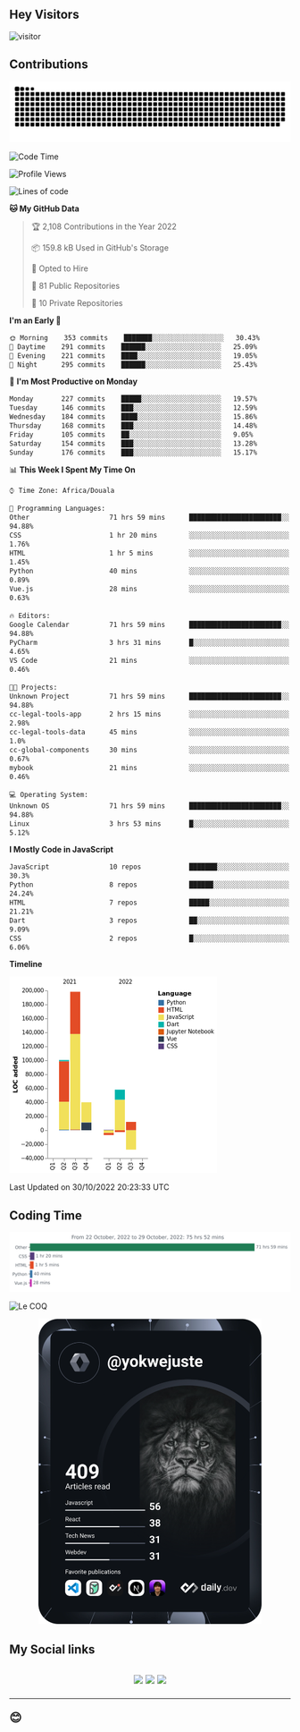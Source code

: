 ## Hey Visitors
![visitor](https://profile-counter.glitch.me/yokwejuste/count.svg)

## Contributions
<p align="center">
  <img src="https://raw.githubusercontent.com/yokwejuste/yokwejuste/output/github-contribution-grid-snake.svg" />
</p>

<!--START_SECTION:waka-->
![Code Time](http://img.shields.io/badge/Code%20Time-1%2C247%20hrs%2015%20mins-blue)

![Profile Views](http://img.shields.io/badge/Profile%20Views-13-blue)

![Lines of code](https://img.shields.io/badge/From%20Hello%20World%20I%27ve%20Written-372%20Thousand%20lines%20of%20code-blue)

**🐱 My GitHub Data** 

> 🏆 2,108 Contributions in the Year 2022
 > 
> 📦 159.8 kB Used in GitHub's Storage 
 > 
> 💼 Opted to Hire
 > 
> 📜 81 Public Repositories 
 > 
> 🔑 10 Private Repositories  
 > 
**I'm an Early 🐤** 

```text
🌞 Morning    353 commits    ███████░░░░░░░░░░░░░░░░░░   30.43% 
🌆 Daytime    291 commits    ██████░░░░░░░░░░░░░░░░░░░   25.09% 
🌃 Evening    221 commits    ████░░░░░░░░░░░░░░░░░░░░░   19.05% 
🌙 Night      295 commits    ██████░░░░░░░░░░░░░░░░░░░   25.43%

```
📅 **I'm Most Productive on Monday** 

```text
Monday       227 commits    █████░░░░░░░░░░░░░░░░░░░░   19.57% 
Tuesday      146 commits    ███░░░░░░░░░░░░░░░░░░░░░░   12.59% 
Wednesday    184 commits    ████░░░░░░░░░░░░░░░░░░░░░   15.86% 
Thursday     168 commits    ███░░░░░░░░░░░░░░░░░░░░░░   14.48% 
Friday       105 commits    ██░░░░░░░░░░░░░░░░░░░░░░░   9.05% 
Saturday     154 commits    ███░░░░░░░░░░░░░░░░░░░░░░   13.28% 
Sunday       176 commits    ███░░░░░░░░░░░░░░░░░░░░░░   15.17%

```


📊 **This Week I Spent My Time On** 

```text
⌚︎ Time Zone: Africa/Douala

💬 Programming Languages: 
Other                    71 hrs 59 mins      ███████████████████████░░   94.88% 
CSS                      1 hr 20 mins        ░░░░░░░░░░░░░░░░░░░░░░░░░   1.76% 
HTML                     1 hr 5 mins         ░░░░░░░░░░░░░░░░░░░░░░░░░   1.45% 
Python                   40 mins             ░░░░░░░░░░░░░░░░░░░░░░░░░   0.89% 
Vue.js                   28 mins             ░░░░░░░░░░░░░░░░░░░░░░░░░   0.63%

🔥 Editors: 
Google Calendar          71 hrs 59 mins      ███████████████████████░░   94.88% 
PyCharm                  3 hrs 31 mins       █░░░░░░░░░░░░░░░░░░░░░░░░   4.65% 
VS Code                  21 mins             ░░░░░░░░░░░░░░░░░░░░░░░░░   0.46%

🐱‍💻 Projects: 
Unknown Project          71 hrs 59 mins      ███████████████████████░░   94.88% 
cc-legal-tools-app       2 hrs 15 mins       ░░░░░░░░░░░░░░░░░░░░░░░░░   2.98% 
cc-legal-tools-data      45 mins             ░░░░░░░░░░░░░░░░░░░░░░░░░   1.0% 
cc-global-components     30 mins             ░░░░░░░░░░░░░░░░░░░░░░░░░   0.67% 
mybook                   21 mins             ░░░░░░░░░░░░░░░░░░░░░░░░░   0.46%

💻 Operating System: 
Unknown OS               71 hrs 59 mins      ███████████████████████░░   94.88% 
Linux                    3 hrs 53 mins       █░░░░░░░░░░░░░░░░░░░░░░░░   5.12%

```

**I Mostly Code in JavaScript** 

```text
JavaScript               10 repos            ███████░░░░░░░░░░░░░░░░░░   30.3% 
Python                   8 repos             ██████░░░░░░░░░░░░░░░░░░░   24.24% 
HTML                     7 repos             █████░░░░░░░░░░░░░░░░░░░░   21.21% 
Dart                     3 repos             ██░░░░░░░░░░░░░░░░░░░░░░░   9.09% 
CSS                      2 repos             █░░░░░░░░░░░░░░░░░░░░░░░░   6.06%

```


**Timeline**

![Chart not found](https://raw.githubusercontent.com/yokwejuste/yokwejuste/master/charts/bar_graph.png) 


 Last Updated on 30/10/2022 20:23:33 UTC
<!--END_SECTION:waka-->

## Coding Time

[![wakatime-stats](https://github.com/yokwejuste/yokwejuste/blob/master/images/stat.svg)](https://wakatime.com/@yokwejuste)

![Le COQ](https://metrics.lecoq.io/yokwejuste/)
<p align="center">
  <a href="#"><img src="https://github.com/yokwejuste/yokwejuste/blob/master/devcard.svg" width="400" alt="Yonkeu K. Steve's Dev Card"/></a>
</p>
<h2>My Social links<h2>
<p align="center">
  <a href="https://twitter.com/yokwejuste"><img src="https://img.shields.io/badge/twitter-%231DA1F2.svg?style=for-the-badge&logo=Twitter&logoColor=white"></a>
  <a href="https://linkedin.com/in/yokwejuste"><img src="https://img.shields.io/badge/linkedin-%230077B5.svg?style=for-the-badge&logo=linkedin&logoColor=white"></a>
  <a href="https://instagram.com/yokwejuste0"><img src="https://img.shields.io/badge/instagram-%23E4405F.svg?style=for-the-badge&logo=Instagram&logoColor=white"></a>
</p>
<hr>
😊
